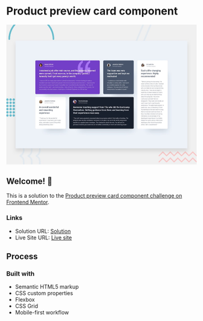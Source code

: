 # Product preview card component

![Design preview for the Product preview card component coding challenge](./design/desktop-preview.jpg)

## Welcome! 👋

This is a solution to the [Product preview card component challenge on Frontend Mentor](https://www.frontendmentor.io/learning-paths/building-responsive-layouts--z1qCXVqkD/steps/66afb836e2150da4c47654d4/challenge/start).

### Links

- Solution URL: [Solution](https://github.com/SirTebz/testimonials)
- Live Site URL: [Live site](https://your-live-site-url.com)

## Process

### Built with

- Semantic HTML5 markup
- CSS custom properties
- Flexbox
- CSS Grid
- Mobile-first workflow

